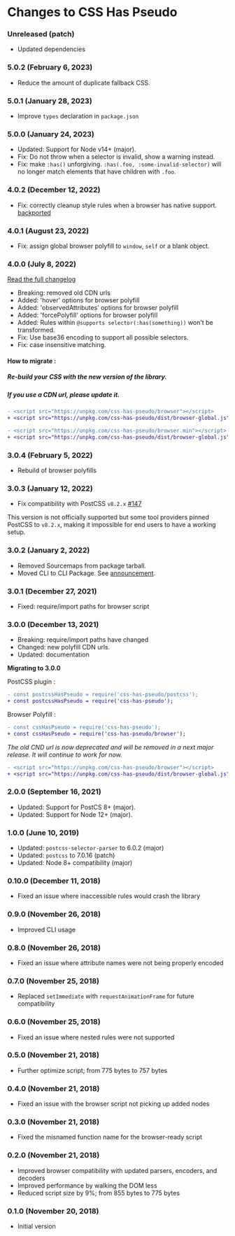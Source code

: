 # Changes to CSS Has Pseudo

### Unreleased (patch)

- Updated dependencies

### 5.0.2 (February 6, 2023)

- Reduce the amount of duplicate fallback CSS.

### 5.0.1 (January 28, 2023)

- Improve `types` declaration in `package.json`

### 5.0.0 (January 24, 2023)

- Updated: Support for Node v14+ (major).
- Fix: Do not throw when a selector is invalid, show a warning instead.
- Fix: make `:has()` unforgiving. `:has(.foo, :some-invalid-selector)` will no longer match elements that have children with `.foo`.

### 4.0.2 (December 12, 2022)

 - Fix: correctly cleanup style rules when a browser has native support. [backported](https://github.com/csstools/postcss-plugins/pull/752)

### 4.0.1 (August 23, 2022)

- Fix: assign global browser polyfill to `window`, `self` or a blank object.

### 4.0.0 (July 8, 2022)

[Read the full changelog](https://github.com/csstools/postcss-plugins/wiki/PostCSS-Preset-Env-8)

- Breaking: removed old CDN urls
- Added: 'hover' options for browser polyfill
- Added: 'observedAttributes' options for browser polyfill
- Added: 'forcePolyfill' options for browser polyfill
- Added: Rules within `@supports selector(:has(something))` won't be transformed.
- Fix: Use base36 encoding to support all possible selectors.
- Fix: case insensitive matching.

#### How to migrate :

##### Re-build your CSS with the new version of the library.

##### If you use a CDN url, please update it.

```diff
- <script src="https://unpkg.com/css-has-pseudo/browser"></script>
+ <script src="https://unpkg.com/css-has-pseudo/dist/browser-global.js"></script>
```

```diff
- <script src="https://unpkg.com/css-has-pseudo/browser.min"></script>
+ <script src="https://unpkg.com/css-has-pseudo/dist/browser-global.js"></script>
```

### 3.0.4 (February 5, 2022)

- Rebuild of browser polyfills

### 3.0.3 (January 12, 2022)

- Fix compatibility with PostCSS `v8.2.x` [#147](https://github.com/csstools/postcss-plugins/issues/147)

This version is not officially supported but some tool providers pinned PostCSS to `v8.2.x`,
making it impossible for end users to have a working setup.

### 3.0.2 (January 2, 2022)

- Removed Sourcemaps from package tarball.
- Moved CLI to CLI Package. See [announcement](https://github.com/csstools/postcss-plugins/discussions/121).

### 3.0.1 (December 27, 2021)

- Fixed: require/import paths for browser script

### 3.0.0 (December 13, 2021)

- Breaking: require/import paths have changed
- Changed: new polyfill CDN urls.
- Updated: documentation

**Migrating to 3.0.0**

PostCSS plugin :

```diff
- const postcssHasPseudo = require('css-has-pseudo/postcss');
+ const postcssHasPseudo = require('css-has-pseudo');
```

Browser Polyfill :

```diff
- const cssHasPseudo = require('css-has-pseudo');
+ const cssHasPseudo = require('css-has-pseudo/browser');
```

_The old CND url is now deprecated and will be removed in a next major release._
_It will continue to work for now._

```diff
- <script src="https://unpkg.com/css-has-pseudo/browser"></script>
+ <script src="https://unpkg.com/css-has-pseudo/dist/browser-global.js"></script>
```

### 2.0.0 (September 16, 2021)

- Updated: Support for PostCS 8+ (major).
- Updated: Support for Node 12+ (major).

### 1.0.0 (June 10, 2019)

- Updated: `postcss-selector-parser` to 6.0.2 (major)
- Updated: `postcss` to 7.0.16 (patch)
- Updated: Node 8+ compatibility (major)

### 0.10.0 (December 11, 2018)

- Fixed an issue where inaccessible rules would crash the library

### 0.9.0 (November 26, 2018)

- Improved CLI usage

### 0.8.0 (November 26, 2018)

- Fixed an issue where attribute names were not being properly encoded

### 0.7.0 (November 25, 2018)

- Replaced `setImmediate` with `requestAnimationFrame` for future compatibility

### 0.6.0 (November 25, 2018)

- Fixed an issue where nested rules were not supported

### 0.5.0 (November 21, 2018)

- Further optimize script; from 775 bytes to 757 bytes

### 0.4.0 (November 21, 2018)

- Fixed an issue with the browser script not picking up added nodes

### 0.3.0 (November 21, 2018)

- Fixed the misnamed function name for the browser-ready script

### 0.2.0 (November 21, 2018)

- Improved browser compatibility with updated parsers, encoders, and decoders
- Improved performance by walking the DOM less
- Reduced script size by 9%; from 855 bytes to 775 bytes

### 0.1.0 (November 20, 2018)

- Initial version
